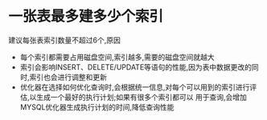 # 一张表最多建多少个索引
  建议每张表索引数量不超过6个,原因
  - 每个索引都需要占用磁盘空间,索引越多,需要的磁盘空间就越大
  - 索引会影响INSERT、DELETE/UPDATE等语句的性能,因为表中数据更改的同时,索引也会进行调整和更新
  - 优化器在选择如何优化查询时,会根据统一信息,对每个可以用到的索引进行评估,以生成一个最好的执行计划;如果有很多个索引都可以
  用于查询,会增加MYSQL优化器生成执行计划的时间,降低查询性能
